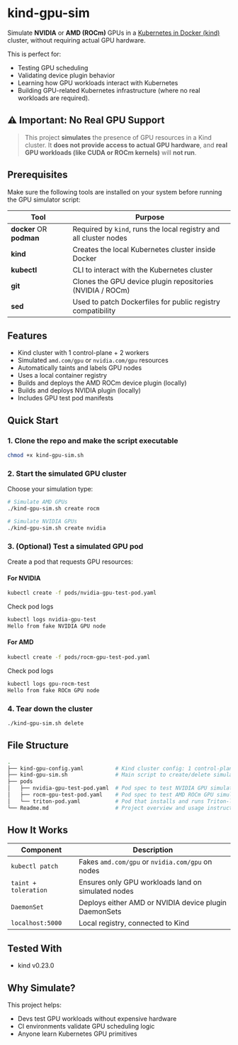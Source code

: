 
# kind-gpu-sim

Simulate **NVIDIA** or **AMD (ROCm)** GPUs in a
[Kubernetes in Docker (kind)](https://kind.sigs.k8s.io/)
cluster, without requiring actual GPU hardware.

This is perfect for:

- Testing GPU scheduling
- Validating device plugin behavior
- Learning how GPU workloads interact with Kubernetes
- Building GPU-related Kubernetes infrastructure
  (where no real workloads are required).

## ⚠️ Important: No Real GPU Support

> This project **simulates** the presence of GPU resources in a Kind
> cluster. It **does not provide access to actual GPU hardware**,
> and **real GPU workloads (like CUDA or ROCm kernels)** will **not run**.

## Prerequisites

Make sure the following tools are installed on your system before running
the GPU simulator script:

<!-- markdownlint-disable  MD013 -->
<!-- Teporarily disable MD013 - Line length to keep the table formatting  -->
| Tool                      | Purpose                                                               |
|---------------------------|-----------------------------------------------------------------------|
| **docker** OR **podman**  | Required by `kind`, runs the local registry and all cluster nodes     |
| **kind**                  | Creates the local Kubernetes cluster inside Docker                    |
| **kubectl**               | CLI to interact with the Kubernetes cluster                           |
| **git**                   | Clones the GPU device plugin repositories (NVIDIA / ROCm)             |
| **sed**                   | Used to patch Dockerfiles for public registry compatibility           |
<!-- markdownlint-enable  MD013 -->

## Features

- Kind cluster with 1 control-plane + 2 workers
- Simulated `amd.com/gpu` or `nvidia.com/gpu` resources
- Automatically taints and labels GPU nodes
- Uses a local container registry
- Builds and deploys the AMD ROCm device plugin (locally)
- Builds and deploys NVIDIA plugin (locally)
- Includes GPU test pod manifests

## Quick Start

### 1. Clone the repo and make the script executable

```bash
chmod +x kind-gpu-sim.sh
```

### 2. Start the simulated GPU cluster

Choose your simulation type:

```bash
# Simulate AMD GPUs
./kind-gpu-sim.sh create rocm

# Simulate NVIDIA GPUs
./kind-gpu-sim.sh create nvidia
```

### 3. (Optional) Test a simulated GPU pod

Create a pod that requests GPU resources:

#### For NVIDIA

```bash
kubectl create -f pods/nvidia-gpu-test-pod.yaml
```

Check pod logs

```bash
kubectl logs nvidia-gpu-test
Hello from fake NVIDIA GPU node
```

#### For AMD

```bash
kubectl create -f pods/rocm-gpu-test-pod.yaml
```

Check pod logs

```bash
kubectl logs gpu-rocm-test
Hello from fake ROCm GPU node
```

### 4. Tear down the cluster

```bash
./kind-gpu-sim.sh delete
```

## File Structure

```bash
.
├── kind-gpu-config.yaml          # Kind cluster config: 1 control-plane, 2 workers
├── kind-gpu-sim.sh               # Main script to create/delete simulated GPU clusters (ROCm or NVIDIA)
├── pods
│   ├── nvidia-gpu-test-pod.yaml  # Pod spec to test NVIDIA GPU simulation (uses nvidia.com/gpu)
│   ├── rocm-gpu-test-pod.yaml    # Pod spec to test AMD ROCm GPU simulation (uses amd.com/gpu)
│   └── triton-pod.yaml           # Pod that installs and runs Triton-lang, useful for simulating kernel compilation
└── Readme.md                     # Project overview and usage instructions
```

## How It Works

| Component            | Description                                           |
|----------------------|-------------------------------------------------------|
| `kubectl patch`      | Fakes `amd.com/gpu` or `nvidia.com/gpu` on nodes      |
| `taint + toleration` | Ensures only GPU workloads land on simulated nodes    |
| `DaemonSet`          | Deploys either AMD or NVIDIA device plugin DaemonSets |
| `localhost:5000`     | Local registry, connected to Kind                     |

## Tested With

- kind v0.23.0

## Why Simulate?

This project helps:

- Devs test GPU workloads without expensive hardware
- CI environments validate GPU scheduling logic
- Anyone learn Kubernetes GPU primitives

